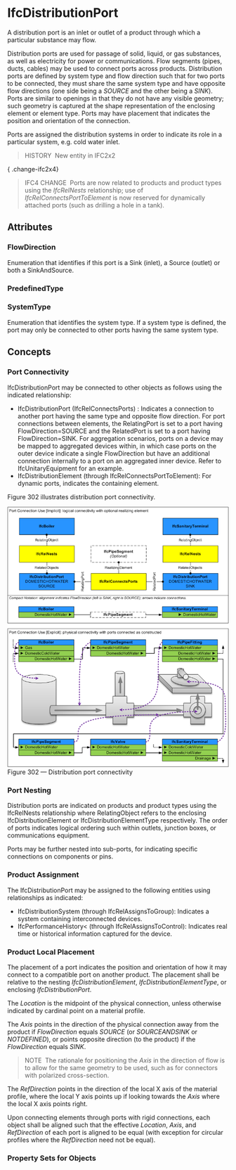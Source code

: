 # IfcDistributionPort

A distribution port is an inlet or outlet of a product through which a particular substance may flow.

Distribution ports are used for passage of solid, liquid, or gas substances, as well as electricity for power or communications. Flow segments (pipes, ducts, cables) may be used to connect ports across products. Distribution ports are defined by system type and flow direction such that for two ports to be connected, they must share the same system type and have opposite flow directions (one side being a _SOURCE_ and the other being a _SINK_). Ports are similar to openings in that they do not have any visible geometry; such geometry is captured at the shape representation of the enclosing element or element type. Ports may have placement that indicates the position and orientation of the connection.

Ports are assigned the distribution systems in order to indicate its role in a particular system, e.g. cold water inlet.

> HISTORY&nbsp; New entity in IFC2x2

{ .change-ifc2x4}
> IFC4 CHANGE&nbsp; Ports are now related to products and product types using the _IfcRelNests_ relationship; use of _IfcRelConnectsPortToElement_ is now reserved for dynamically attached ports (such as drilling a hole in a tank).

## Attributes

### FlowDirection
Enumeration that identifies if this port is a Sink (inlet), a Source (outlet) or both a SinkAndSource.

### PredefinedType


### SystemType
Enumeration that identifies the system type.  If a system type is defined, the port may only be connected to other ports having the same system type.

## Concepts

### Port Connectivity

IfcDistributionPort may be connected to other objects as follows using the indicated relationship:


* IfcDistributionPort (IfcRelConnectsPorts) : Indicates a connection to another port having the same type and opposite flow direction. 
For port connections between elements, the RelatingPort is set to a port having FlowDirection=SOURCE and the RelatedPort is set to a port having FlowDirection=SINK. 
For aggregation scenarios, ports on a device may be mapped to aggregated devices within, in which case ports on the outer device indicate a single FlowDirection but have an additional connection internally to a port on an aggregated inner device. 
Refer to IfcUnitaryEquipment for an example.
* IfcDistributionElement (through IfcRelConnectsPortToElement): For dynamic ports, indicates the containing element.


Figure 302 illustrates distribution port connectivity.


![Connection Use Definition](../../../../figures/ifcdistributionport-connection.png)
Figure 302 — Distribution port connectivity



### Port Nesting

Distribution ports are indicated on products and product types using the IfcRelNests relationship where RelatingObject refers to the enclosing IfcDistributionElement or IfcDistributionElementType respectively. The order of ports indicates logical ordering such within outlets, junction boxes, or communications equipment.


Ports may be further nested into sub-ports, for indicating specific connections on components or pins.



### Product Assignment

 The IfcDistributionPort may be assigned to the following entities using relationships as indicated:


* IfcDistributionSystem (through IfcRelAssignsToGroup): Indicates a system containing interconnected devices.
* IfcPerformanceHistory< (through IfcRelAssignsToControl): Indicates real time or historical information captured for the device.



### Product Local Placement

The placement of a port indicates the position and orientation of how it may connect to a compatible port on another product. 
The placement shall be relative to the nesting *IfcDistributionElement*, *IfcDistributionElementType*, or enclosing *IfcDistributionPort*.



The *Location* is the midpoint of the physical connection, unless otherwise indicated by cardinal point on a material profile.




The *Axis* points in the direction of the physical connection away from the product if *FlowDirection* equals *SOURCE* (or *SOURCEANDSINK* or *NOTDEFINED*), or points opposite direction (to the product) if the *FlowDirection* equals *SINK*. 



> NOTE  The rationale for positioning the *Axis* in the direction of flow is to allow for the same geometry to be used, such as for connectors with polarized cross-section.


The *RefDirection* points in the direction of the local X axis of the material profile, where the local Y axis points up if looking towards the *Axis* where the local X axis points right.


Upon connecting elements through ports with rigid connections, each object shall be aligned such that the effective *Location*, *Axis*, and *RefDirection* of each port is aligned to be equal (with exception for circular profiles where the *RefDirection* need not be equal).


### Property Sets for Objects



